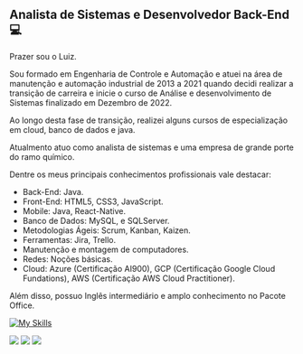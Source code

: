 
<h2>Analista de Sistemas e Desenvolvedor Back-End 💻</h2>

<p>Prazer sou o Luiz.

Sou formado em Engenharia de Controle e Automação e atuei na área de manutenção e automação industrial de 2013 a 2021 quando decidi realizar a transição de carreira e inicie o curso de Análise e desenvolvimento de Sistemas finalizado em Dezembro de 2022.</p>
<p>Ao longo desta fase de transição, realizei alguns cursos de especialização em cloud, banco de dados e java.</p>
<p>Atualmento atuo como analista de sistemas e uma empresa de grande porte do ramo químico.

Dentre os meus principais conhecimentos profissionais vale destacar:
<ul>
  <li>Back-End: Java.</li>
  <li>Front-End: HTML5, CSS3, JavaScript.</li>
  <li>Mobile: Java, React-Native.</li>
  <li>Banco de Dados: MySQL, e SQLServer.</li>
  <li>Metodologias Ágeis: Scrum, Kanban, Kaizen.</li>
  <li>Ferramentas: Jira, Trello.</li>
  <li>Manutenção e montagem de computadores.</li>
  <li>Redes: Noções básicas.</li>
  <li>Cloud: Azure (Certificação AI900), GCP (Certificação Google Cloud Fundations), AWS (Certificação AWS Cloud Practitioner).</li>
</ul>
Além disso, possuo Inglês intermediário e amplo conhecimento no Pacote Office.</p>

[![My Skills](https://skills.thijs.gg/icons?i=java,spring,docker,jquery,js,react,html,css,aws,azure,gcp,mysql,git&theme=light)](https://skills.thijs.gg)

  <div>
    <a href="https://instagram.com/luh_ortiz" target="blank"><img src="https://img.shields.io/badge/Instagram-E4405F?style=for-the-badge&logo=instagram&logoColor=white" target="blank"></a>
    <a href = "mailto:luizortiz2010@hotmail.com" target="blank"><img src="https://img.shields.io/badge/Microsoft_Outlook-0078D4?style=for-the-badge&logo=microsoft-outlook&logoColor=white" target="blank"></a>
    <a href="https://www.linkedin.com/in/luiz-ortiz-024b9789/" target="blank"><img src="https://img.shields.io/badge/LinkedIn-0077B5?style=for-the-badge&logo=linkedin&logoColor=white" target="blank"></a>
  </div>
